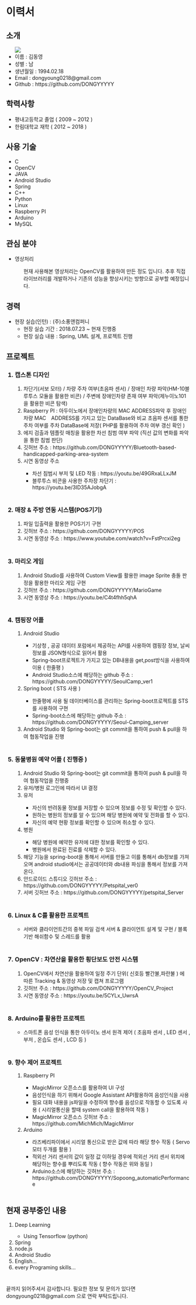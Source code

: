 <h1>이력서</h1>   
<h2>소개</h2>                                                                                                                                 
<ul>
  <img src="https://user-images.githubusercontent.com/37283294/48554860-e4b49580-e922-11e8-99cc-a022c4c6cc17.jpg"/>
  <li>이름 : 김동영</li>
  <li>성별 : 남</li>
  <li>생년월일 : 1994.02.18</li>
  <li>Email : dongyoung0218@gmail.com</li>
  <li>Github : https://github.com/DONGYYYYY</li>
</ul>

<h2>학력사항</h2>
<ul>
  <li>평내고등학교 졸업 ( 2009 ~ 2012 )</li>
  <li>한림대학교 재학 ( 2012 ~ 2018 )</li>
</ul>
<h2>
<h2>사용 기술</h2>
<ul>
  <li>C</li>
  <li>OpenCV</li>
  <li>JAVA</li>
  <li>Android Studio</li>
  <li>Spring</li>
  <li>C++</li>
  <li>Python</li>
  <li>Linux</li>
  <li>Raspberry PI</li>
  <li>Arduino</li>
  <li>MySQL</li>
</ul>
<h2>관심 분야</h2>
<ul>
  <li>영상처리</li>
  <ul>
    현재 사용해본 영상처리는 OpenCV를 활용하여 만든 정도 입니다. 추후 직접 라이브러리를 개발하거나 기존의 성능을 향상시키는 방향으로 공부할 예정입니다.
  </ul>
</ul>
<h2>경력</h2>
<ul>
  <li>현장 실습(인턴) : (주)소풍앤컴퍼니
    <ul>
      <li>현장 실습 기간 : 2018.07.23 ~ 현재 진행중</li>
      <li>현장 실습 내용 : Spring, UML 설계, 프로젝트 진행</li>
    </ul>
  </ul>
  
<h2>프로젝트</h2>
<ol>
  <h3><li>캡스톤 디자인</li></h3>
  <ol>
    <li>차단기(서보 모터) / 차량 주차 여부(초음파 센서) / 장애인 차량 파악(HM-10블루투스 모듈을 활용한 비콘) / 주변에 장애인차량 존재 여부 파악(제누이노101을 활용한 비콘 탐색)</li>
        <li>Raspberry PI : 아두이노에서 장애인차량의 MAC ADDRESS파악 후 장애인 차량 MAC　ADDRESS를 가지고 있는 DataBase와 비교 초음파 센서를 통한 주차 여부를 주차 DataBase에 저장( PHP를 활용하여 주차 여부 갱신 확인 ) </li>
<!--         <ul>
        <img src="https://user-images.githubusercontent.com/37283294/48555389-6822b680-e924-11e8-9cbe-b82be120b511.png"/><br>
        그림 1. 일반차량 접근시
        </ul>
        <ul>
        <img src="https://user-images.githubusercontent.com/37283294/48555395-6a851080-e924-11e8-8488-25d49ba36f62.png"/><br>
        그림 2. 장애인차량 접근시
        </ul>
        <br> -->
        <li>에지 검출과 템플릿 매칭을 활용한 차선 침범 여부 파악 (직선 값의 변화를 파악을 통한 침범 판단) </li>
<!--         <ul>
        <img src="https://user-images.githubusercontent.com/37283294/48555399-6e189780-e924-11e8-893b-51aada1bcf4b.png"/><br>
        그림 3. 에지 검출한 동영상
        </ul>
        <ul>
        <img src="https://user-images.githubusercontent.com/37283294/48555403-707af180-e924-11e8-83b8-d7370f75e560.png"/><br>
        그림 4. 탬플릿 매칭할 비교 이미지
        </ul>
        <ul>
        <img src="https://user-images.githubusercontent.com/37283294/48555405-72dd4b80-e924-11e8-9f98-273599e8c1f0.png"/><br>
        그림 5. 그림 3과 그림 4와의 템플릿 매칭을 통해 얻은 유사값
        </ul> -->
        <li>깃허브 주소 : https://github.com/DONGYYYYY/Bluetooth-based-handicapped-parking-area-system</li>
        <li>시연 동영상 주소</li>
        <ul>
          <li>차선 침범시 부저 및 LED 작동 : https://youtu.be/49GRxaLLxJM</li>
          <li>블루투스 비콘을 사용한 주차장 차단기 : https://youtu.be/3ID35AJobgA</li>
    </ul>
  </ol><br>
  <h3><li>매장 & 주방 연동 시스템(POS기기)</li></h3>
  <ol>
    <li>파일 입출력을 활용한 POS기기 구현</li>
    <li>깃허브 주소 : https://github.com/DONGYYYYY/POS </li>
    <li>시연 동영상 주소 : https://www.youtube.com/watch?v=FstPrcxi2eg </li>
  </ol><br>
  <h3><li>마리오 게임</li></h3>
  <ol>
    <li>Android Studio를 사용하여 Custom View를 활용한 image Sprite 충돌 판정을 활용한 마리오 게임 구현</li>
    <li>깃허브 주소 : https://github.com/DONGYYYYY/MarioGame</li>
    <li>시연 동영상 주소 : https://youtu.be/C4t4fhh5qhA </li>
  </ol>
  <br>
  <h3><li>캠핑장 어플</li></h3>
  <ol>
    <li>Android Studio</li>
      <ul>
        <li>기상청 , 공공 데이터 포럼에서 제공하는 API를 사용하여 캠핑장 정보, 날씨정보를 JSON형식으로 읽어서 활용</li>
        <li>Spring-boot프로젝트가 가지고 있는 DB내용을 get,post방식을 사용하여 이용 ( 한줄평 )</li>
        <li>Android Studio소스에 해당하는 github 주소 : https://github.com/DONGYYYYY/SeoulCamp_ver1</li>
      </ul>
    <li>Spring boot ( STS 사용 )</li>
      <ul>
        <li>한줄평에 사용 될 데이터베이스를 관리하는 Spring-boot프로젝트를 STS를 사용하여 구현</li>
        <li>Spring-boot소스에 해당하는 github 주소 : https://github.com/DONGYYYYY/Seoul-Camping_server</li>
    </ul>
    <li>Android Studio 와 Spring-boot는 git commit을 통하여 push & pull을 하여 협동작업을 진행</li>
  </ol>
  <br>
  <h3><li>동물병원 예약 어플 ( 진행중 )</li></h3>
  <ol>
  <li>Android Studio 와 Spring-boot는 git commit을 통하여 push & pull을 하여 협동작업을 진행중</li>
  <li>유저/병원 로그인에 따라서 UI 결정</li>
    <li>유저</li>
    <ul>
      <li>자신의 반려동물 정보를 저장할 수 있으며 정보를 수정 및 확인할 수 있다.</li>
      <li>원하는 병원의 정보를 알 수 있으며 해당 병원에 예약 및 전화를 할 수 있다.</li>
      <li>자신의 예약 현황 정보를 확인할 수 있으며 취소할 수 있다.</li>
    </ul>
    <li>병원</li>
    <ul>
      <li>해당 병원에 예약한 유저에 대한 정보를 확인할 수 있다.</li>
      <li>병원에서 완료된 진료를 삭제할 수 있다.</li>
    </ul>
    <li>해당 기능을 spring-boot을 통해서 서버를 만들고 이를 통해서 db정보를 가져오며 android studio에서는 공공데이터와 db내용 파싱을 통해서 정보를 가져온다.</li>
    <li>안드로이드 스튜디오 깃허브 주소 : https://github.com/DONGYYYYY/Petspital_ver0 </li>
    <li>서버 깃허브 주소 : https://github.com/DONGYYYYY/petspital_Server </li>
  </ol>
  <br>
   <h3><li>Linux & C를 활용한 프로젝트</li></h3>
  <ul>
    <li>서버와 클라이언트간의 중복 파일 검색 서버 & 클라이언트 설계 및 구현 / 블록 기반 해쉬함수 및 스레드를 활용</li>
  </ul>
  <br>
     <h3><li>OpenCV : 차연산을 활용한 횡단보도 안전 시스템 </li></h3>
      <ol>
        <li>OpenCV에서 차연산을 활용하여 일정 주기 단위( 신호등 빨간불,파란불 ) 에 따른 Tracking & 동영상 저장 및 캡쳐 프로그램</li>
        <li>깃허브 주소 : https://github.com/DONGYYYYY/OpenCV_Project </li>
        <li>시연 동영상 주소 : https://youtu.be/5CYLx_UwrsA </li>        
  </ol>
  <br>
  <h3><li>Arduino를 활용한 프로젝트</li></h3>
  <ul>
    <li>스마트폰 음성 인식을 통한 아두이노 센서 원격 제어 ( 초음파 센서 , LED 센서 , 부저 , 온습도 센서 , LCD 등 ) </li>
  </ul>
  </br>
  <h3><li>향수 제어 프로젝트</li></h3>
  <ol>
    <li>Raspberry PI</li>
     <ul>
       <li>MagicMirror 오픈소스를 활용하여 UI 구성</li>
       <li>음성인식을 하기 위해서 Google Assistant API활용하여 음성인식을 사용</li>
       <li>필요 대화 내용을 js파일을 수정하여 향수를 음성으로 작동할 수 있도록 사용 ( 시리얼통신을 할때 system call을 활용하여 작동 ) </li>
       <li>MagicMirror 오픈소스 깃허브 주소 : https://github.com/MichMich/MagicMirror</li>
    </ul>
    <li>Arduino</li>
     <ul>
       <li>라즈베리파이에서 시리얼 통신으로 받은 값에 따라 해당 향수 작동 ( Servo모터 두개를 활용 )</li>
       <li>적외선 거리 센서의 값이 일정 값 이하일 경우에 적외선 거리 센서 위치에 해당하는 향수를 뿌리도록 작동 ( 향수 작동은 위와 동일 ) </li>
       <li>Arduino소스에 해당하는 깃허브 주소 : https://github.com/DONGYYYYY/Sopoong_automaticPerformance</li>
     </ul>
  </ol>
  </br>
</ol>

<h2>현재 공부중인 내용</h2>
<ol>
  <li>Deep Learning</li>
  <ul>
    <li>Using Tensorflow (python)</li>
  </ul>
  <li>Spring</li>
  <li>node.js</li>
  <li>Android Studio</li>
  <li>English...</li>
  <li>every Programing skills...</li>
</ol>


<h1></h1>
끝까지 읽어주셔서 감사합니다. 
필요한 정보 및 문의가 있다면 dongyoung0218@gmail.com 으로 연락 부탁드립니다.
